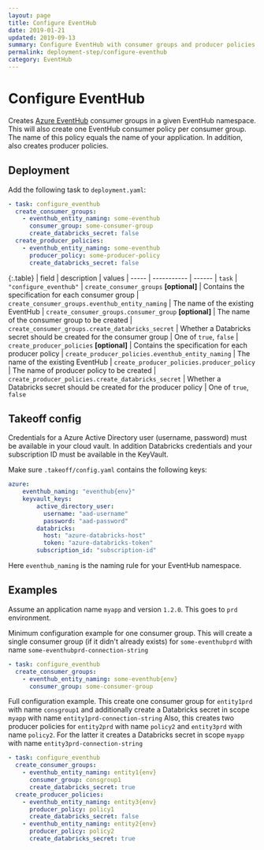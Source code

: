 ```yaml
---
layout: page
title: Configure EventHub
date: 2019-01-21
updated: 2019-09-13
summary: Configure EventHub with consumer groups and producer policies
permalink: deployment-step/configure-eventhub
category: EventHub
---
```


# Configure EventHub

Creates [Azure EventHub](https://docs.microsoft.com/en-us/azure/event-hubs/) consumer groups in a given EventHub namespace. This will also create one EventHub consumer policy per consumer group. The name of this policy equals the name of your application. In addition, also creates producer policies.

## Deployment
Add the following task to `deployment.yaml`:

```yaml
- task: configure_eventhub
  create_consumer_groups:
    - eventhub_entity_naming: some-eventhub
      consumer_group: some-consumer-group
      create_databricks_secret: false
  create_producer_policies:
    - eventhub_entity_naming: some-eventhub
      producer_policy: some-producer-policy
      create_databricks_secret: false
```

{:.table}
| field | description | values
| ----- | ----------- | ------
| `task` | `"configure_eventhub"`
| `create_consumer_groups` __[optional]__ | Contains the specification for each consumer group 
| `create_consumer_groups.eventhub_entity_naming` | The name of the existing EventHub 
| `create_consumer_groups.consumer_group` __[optional]__ | The name of the consumer group to be created
| `create_consumer_groups.create_databricks_secret` | Whether a Databricks secret should be created for the consumer group | One of `true`, `false`
| `create_producer_policies` __[optional]__ | Contains the specification for each producer policy
| `create_producer_policies.eventhub_entity_naming` | The name of the existing EventHub 
| `create_producer_policies.producer_policy` | The name of producer policy to be created
| `create_producer_policies.create_databricks_secret` | Whether a Databricks secret should be created for the producer policy | One of `true`, `false`

## Takeoff config
Credentials for a Azure Active Directory user (username, password) must be available in your cloud vault. In addition Databricks credentials and your subscription ID must be available in the KeyVault.

Make sure `.takeoff/config.yaml` contains the following keys:

```yaml
azure:
    eventhub_naming: "eventhub{env}"
    keyvault_keys:
        active_directory_user:
          username: "aad-username"
          password: "aad-password"
        databricks:
          host: "azure-databricks-host"
          token: "azure-databricks-token"
        subscription_id: "subscription-id"
```

Here `eventhub_naming` is the naming rule for your EventHub namespace.

## Examples

Assume an application name `myapp` and version `1.2.0`. This goes to `prd` environment.

Minimum configuration example for one consumer group. This will create a single consumer group (if it didn't already exists) for `some-eventhubprd` with name `some-eventhubprd-connection-string`
```yaml
- task: configure_eventhub
  create_consumer_groups:
    - eventhub_entity_naming: some-eventhub{env}
      consumer_group: some-consumer-group
```

Full configuration example. This create one consumer group for `entity1prd` with name `consgroup1` and additionally create a Databricks secret in scope `myapp` with name `entity1prd-connection-string`
Also, this creates two producer policies for `entity2prd` with name `policy2` and `entity3prd` with name `policy2`. For the latter it creates a Databricks secret in scope `myapp` with name `entity3prd-connection-string`

```yaml
- task: configure_eventhub
  create_consumer_groups:
    - eventhub_entity_naming: entity1{env}
      consumer_group: consgroup1
      create_databricks_secret: true
  create_producer_policies:
    - eventhub_entity_naming: entity3{env}
      producer_policy: policy1
      create_databricks_secret: false
    - eventhub_entity_naming: entity2{env}
      producer_policy: policy2
      create_databricks_secret: true
```